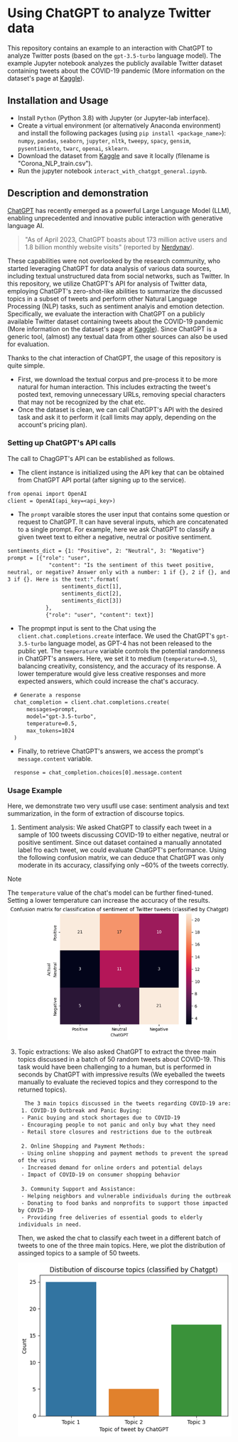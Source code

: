 # Using ChatGPT to analyze Twitter data

This repository contains an example to an interaction with ChatGPT to analyze Twitter posts (based on the ```gpt-3.5-turbo``` language model).
The example Jupyter notebook analyzes the publicly available Twitter dataset containing tweets about the COVID-19 pandemic (More information on the dataset's page at [Kaggle](https://www.kaggle.com/datasets/datatattle/covid-19-nlp-text-classification/)).

## Installation and Usage
- Install ```Python```  (Python 3.8) with Jupyter (or Jupyter-lab interface).
- Create a virtual environment (or alternatively Anaconda environment) and install the following packages (using ```pip install <package_name>```): ```numpy```, ```pandas```, ```seaborn```, ```jupyter```, ```nltk```, ```tweepy```, ```spacy```, ```gensim```, ```pysentimiento```, ```twarc```, ```openai```, ```sklearn```.
- Download the dataset from [Kaggle](https://www.kaggle.com/datasets/datatattle/covid-19-nlp-text-classification/) and save it locally (filename is "Corona_NLP_train.csv").
- Run the jupyter notebook ```interact_with_chatgpt_general.ipynb```.

## Description and demonstration
[ChatGPT](https://chat.openai.com/) has recently emerged as a powerful Large Language Model (LLM), enabling unprecedented and innovative public interaction with generative language AI.
> "As of April 2023, ChatGPT boasts about 173 million active users and 1.8 billion monthly website visits" (reported by [Nerdynav](https://nerdynav.com/chatgpt-statistics/)).

These capabilities were not overlooked by the research community, who started leveraging ChatGPT for data analysis of various data sources, including textual unstructured data from social networks, such as Twitter.
In this repository, we utilize ChatGPT's API for analysis of Twitter data, employing ChatGPT's zero-shot-like abilities to summarize the discussed topics in a subset of tweets and perform other Natural Language Processing (NLP) tasks, such as sentiment analyis and emotion detection.
Specifically, we evaluate the interaction with ChatGPT on a publicly available Twitter dataset containing tweets about the COVID-19 pandemic (More information on the dataset's page at [Kaggle](https://www.kaggle.com/datasets/datatattle/covid-19-nlp-text-classification/)).
Since ChatGPT is a generic tool, (almost) any textual data from other sources can also be used for evaluation.

Thanks to the chat interaction of ChatGPT, the usage of this repository is quite simple.
- First, we download the textual corpus and pre-process it to be more natural for human interaction. This includes extracting the tweet's posted text, removing unnecessary URLs, removing special characters that may not be recognized by the chat etc.
- Once the dataset is clean, we can call ChatGPT's API with the desired task and ask it to perform it (call limits may apply, depending on the account's pricing plan).
  
### Setting up ChatGPT's API calls

  The call to ChagGPT's API can be established as follows.
  * The client instance is initialized using the API key that can be obtained from ChatGPT API portal (after signing up to the service).
  ```
  from openai import OpenAI
  client = OpenAI(api_key=<api_key>)
  ```
  * The `prompt` varaible stores the user input that contains some question or request to ChatGPT. It can have several inputs, which are concatenated to a single prompt. For example, here we ask ChatGPT to classify a given tweet text to either a negative, neutral or positive sentiment.
  ```
  sentiments_dict = {1: "Positive", 2: "Neutral", 3: "Negative"}
  prompt = [{"role": "user",
               "content": "Is the sentiment of this tweet positive, neutral, or negative? Answer only with a number: 1 if {}, 2 if {}, and 3 if {}. Here is the text:".format(
                   sentiments_dict[1],
                   sentiments_dict[2],
                   sentiments_dict[3])
              },
              {"role": "user", "content": text}]
   ```
  * The propmpt input is sent to the Chat using the `client.chat.completions.create` interface. We used the ChatGPT's `gpt-3.5-turbo` language model, as GPT-4 has not been released to the public yet.  The `temperature` variable controls the potential randomness in ChatGPT's answers. Here, we set it to medium (`temperature=0.5`), balancing creativity, consistency, and the accuracy of its response. A lower temperature would give less creative responses and more expected answers, which could increase the chat's accuracy.
  ``` 
    # Generate a response
    chat_completion = client.chat.completions.create(
        messages=prompt,
        model="gpt-3.5-turbo",
        temperature=0.5,
        max_tokens=1024
    )
  ```
  * Finally, to retrieve ChatGPT's answers, we access the prompt's `message.content` variable.
  ```
    response = chat_completion.choices[0].message.content
  ```
  ### Usage Example

  Here, we demonstrate two very usufll use case: sentiment analysis and text summarization, in the form of extraction of discourse topics.
  1. Sentiment analysis: We asked ChatGPT to classify each tweet in a sample of 100 tweets discussing COVID-19 to either negative, neutral or positive sentiment. Since out dataset contained a manually annotated label fro each tweet, we could evaluate ChatGPT's performance. Using the following confusion matrix, we can deduce that ChatGPT was only moderate in its accuracy, classifying only ~60% of the tweets correctly.
> [!NOTE]
> The `temperature` value of the chat's model can be further fined-tuned. Setting a lower temperature can increase the accuracy of the results.
![Confusion matrix for classification of sentiment of Twitter tweets (classified by Chatgpt)](./Images/confusion_matrix_twitter_sentiment_analysis.png)
  3. Topic extractions: We also asked ChatGPT to extract the three main topics discussed in a batch of 50 random tweets about COVID-19. This task would have been challenging to a human, but is performed in seconds by ChatGPT with impressive results (We eyeballed the tweets manually to evaluate the recieved topics and they correspond to the returned topics).
     ```
       The 3 main topics discussed in the tweets regarding COVID-19 are:
      1. COVID-19 Outbreak and Panic Buying:
      - Panic buying and stock shortages due to COVID-19
      - Encouraging people to not panic and only buy what they need
      - Retail store closures and restrictions due to the outbreak
      
      2. Online Shopping and Payment Methods:
      - Using online shopping and payment methods to prevent the spread of the virus
      - Increased demand for online orders and potential delays
      - Impact of COVID-19 on consumer shopping behavior
      
      3. Community Support and Assistance:
      - Helping neighbors and vulnerable individuals during the outbreak
      - Donating to food banks and nonprofits to support those impacted by COVID-19
      - Providing free deliveries of essential goods to elderly individuals in need.
     ```
     Then, we asked the chat to classify each tweet in a different batch of tweets to one of the three main topics. Here, we plot the distribution of assinged topics to a sample of 50 tweets.
     
     ![Confusion matrix for classification of sentiment of Twitter tweets (classified by Chatgpt)](./Images/chatgpt_twitter_topic_extraction.png)

